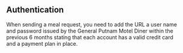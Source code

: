 ## Authentication  
 
When sending a meal request, you need to add the URL a user name   
and password issued by the General Putnam Motel Diner within the    
previous 6 months stating that each account has a valid credit card  
and a payment plan in place.      



